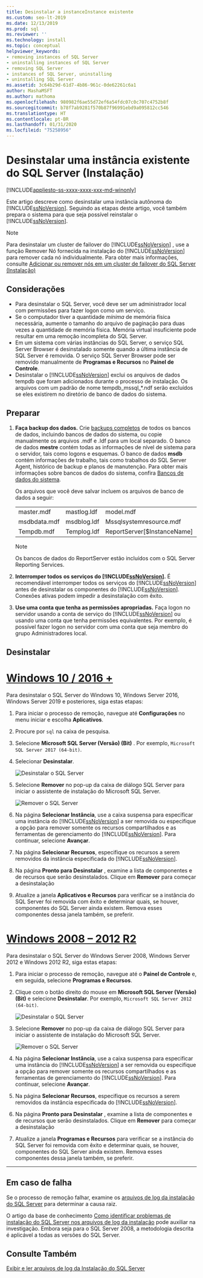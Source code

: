 ```yaml
---
title: Desinstalar a instanceInstance existente
ms.custom: seo-lt-2019
ms.date: 12/13/2019
ms.prod: sql
ms.reviewer: ''
ms.technology: install
ms.topic: conceptual
helpviewer_keywords:
- removing instances of SQL Server
- uninstalling instances of SQL Server
- removing SQL Server
- instances of SQL Server, uninstalling
- uninstalling SQL Server
ms.assetid: 3c64b29d-61d7-4b86-961c-0de62261c6a1
author: MashaMSFT
ms.author: mathoma
ms.openlocfilehash: 980982f6ae55d72ef6a54fdc07c0c707c4752b8f
ms.sourcegitcommit: b78f7ab9281f570b87f96991ebd9a095812cc546
ms.translationtype: HT
ms.contentlocale: pt-BR
ms.lasthandoff: 01/31/2020
ms.locfileid: "75258956"
---
```

# <a name="uninstall-an-existing-instance-of-sql-server-setup"></a>Desinstalar uma instância existente do SQL Server (Instalação)
[!INCLUDE[appliesto-ss-xxxx-xxxx-xxx-md-winonly](../../includes/appliesto-ss-xxxx-xxxx-xxx-md-winonly.md)]

  Este artigo descreve como desinstalar uma instância autônoma do [!INCLUDE[ssNoVersion](../../includes/ssnoversion-md.md)]. Seguindo as etapas deste artigo, você também prepara o sistema para que seja possível reinstalar o [!INCLUDE[ssNoVersion](../../includes/ssnoversion-md.md)].  
  
 > [!NOTE]
 > Para desinstalar um cluster de failover do [!INCLUDE[ssNoVersion](../../includes/ssnoversion-md.md)] , use a função Remover Nó fornecida na instalação do [!INCLUDE[ssNoVersion](../../includes/ssnoversion-md.md)] para remover cada nó individualmente. Para obter mais informações, consulte [Adicionar ou remover nós em um cluster de failover do SQL Server &#40;Instalação&#41;](../../sql-server/failover-clusters/install/add-or-remove-nodes-in-a-sql-server-failover-cluster-setup.md)  

## <a name="considerations"></a>Considerações

- Para desinstalar o SQL Server, você deve ser um administrador local com permissões para fazer logon como um serviço. 
- Se o computador tiver a quantidade *mínima* de memória física necessária, aumente o tamanho do arquivo de paginação para duas vezes a quantidade de memória física. Memória virtual insuficiente pode resultar em uma remoção incompleta do SQL Server. 
- Em um sistema com várias instâncias do SQL Server, o serviço SQL Server Browser é desinstalado somente quando a última instância de SQL Server é removida. O serviço SQL Server Browser pode ser removido manualmente de **Programas e Recursos** no **Painel de Controle**. 
- Desinstalar o [!INCLUDE[ssNoVersion](../../includes/ssnoversion-md.md)] exclui os arquivos de dados tempdb que foram adicionados durante o processo de instalação. Os arquivos com um padrão de nome tempdb_mssql_*.ndf serão excluídos se eles existirem no diretório de banco de dados do sistema. 
  

  
## <a name="prepare"></a>Preparar  
  
1.  **Faça backup dos dados.** Crie [backups completos](../../relational-databases/backup-restore/create-a-full-database-backup-sql-server.md) de todos os bancos de dados, incluindo bancos de dados do sistema, ou copie manualmente os arquivos .mdf e .ldf para um local separado. O banco de dados **mestre** contém todas as informações de nível de sistema para o servidor, tais como logons e esquemas. O banco de dados **msdb** contém informações de trabalho, tais como trabalhos do SQL Server Agent, histórico de backup e planos de manutenção. Para obter mais informações sobre bancos de dados do sistema, confira [Bancos de dados do sistema](../../relational-databases/backup-restore/back-up-and-restore-of-system-databases-sql-server.md). 
  
    Os arquivos que você deve salvar incluem os arquivos de banco de dados a seguir:  

    |             |            |           |            |
    | :---------- | :--------- |:--------- | :--------- |
    | master.mdf  | mastlog.ldf| model.mdf | modellog.ldf| 
    | msdbdata.mdf| msdblog.ldf| Mssqlsystemresource.mdf | Mssqlsystemresource.ldf |
    | Tempdb.mdf | Templog.ldf|  ReportServer[$InstanceName] | ReportServer[$InstanceName]TempDB| 

    > [!NOTE]
    > Os bancos de dados do ReportServer estão incluídos com o SQL Server Reporting Services.   

 
1.  **Interromper todos** **os serviços do [!INCLUDE[ssNoVersion](../../includes/ssnoversion-md.md)].** É recomendável interromper todos os serviços do [!INCLUDE[ssNoVersion](../../includes/ssnoversion-md.md)] antes de desinstalar os componentes do [!INCLUDE[ssNoVersion](../../includes/ssnoversion-md.md)]. Conexões ativas podem impedir a desinstalação com êxito.  
  
1.  **Use uma conta que tenha as permissões apropriadas.** Faça logon no servidor usando a conta de serviço do [!INCLUDE[ssNoVersion](../../includes/ssnoversion-md.md)] ou usando uma conta que tenha permissões equivalentes. Por exemplo, é possível fazer logon no servidor com uma conta que seja membro do grupo Administradores local.  
  
## <a name="uninstall"></a>Desinstalar 

# <a name="windows-10--2016-"></a>[Windows 10 / 2016 +](#tab/Windows10)

Para desinstalar o SQL Server do Windows 10, Windows Server 2016, Windows Server 2019 e posteriores, siga estas etapas: 

1. Para iniciar o processo de remoção, navegue até **Configurações** no menu iniciar e escolha **Aplicativos**. 
1. Procure por `sql` na caixa de pesquisa. 
1. Selecione **Microsoft SQL Server (Versão) (Bit)** . Por exemplo, `Microsoft SQL Server 2017 (64-bit)`.
1. Selecionar **Desinstalar**.
 
    ![Desinstalar o SQL Server](media/uninstall-an-existing-instance-of-sql-server-setup/uninstall-sql-server-windows-10.png)

1. Selecione **Remover** no pop-up da caixa de diálogo SQL Server para iniciar o assistente de instalação do Microsoft SQL Server. 

    ![Remover o SQL Server](media/uninstall-an-existing-instance-of-sql-server-setup/remove-sql-2017.png)
  
1.  Na página **Selecionar Instância**, use a caixa suspensa para especificar uma instância do [!INCLUDE[ssNoVersion](../../includes/ssnoversion-md.md)] a ser removida ou especifique a opção para remover somente os recursos compartilhados e as ferramentas de gerenciamento do [!INCLUDE[ssNoVersion](../../includes/ssnoversion-md.md)]. Para continuar, selecione **Avançar**.  
  
1.  Na página **Selecionar Recursos**, especifique os recursos a serem removidos da instância especificada do [!INCLUDE[ssNoVersion](../../includes/ssnoversion-md.md)].  
  
1.  Na página **Pronto para Desinstalar** , examine a lista de componentes e de recursos que serão desinstalados. Clique em **Remover** para começar a desinstalação  
 
1. Atualize a janela **Aplicativos e Recursos** para verificar se a instância do SQL Server foi removida com êxito e determinar quais, se houver, componentes do SQL Server ainda existem. Remova esses componentes dessa janela também, se preferir. 

# <a name="windows-2008---2012-r2"></a>[Windows 2008 – 2012 R2](#tab/windows2012)

Para desinstalar o SQL Server do Windows Server 2008, Windows Server 2012 e Windows 2012 R2, siga estas etapas: 

1. Para iniciar o processo de remoção, navegue até o **Painel de Controle** e, em seguida, selecione **Programas e Recursos**.
1. Clique com o botão direito do mouse em **Microsoft SQL Server (Versão) (Bit)** e selecione **Desinstalar**. Por exemplo, `Microsoft SQL Server 2012 (64-bit)`.  
  
    ![Desinstalar o SQL Server](media/uninstall-an-existing-instance-of-sql-server-setup/uninstall-sql-server-windows-2012.png)

1. Selecione **Remover** no pop-up da caixa de diálogo SQL Server para iniciar o assistente de instalação do Microsoft SQL Server. 

    ![Remover o SQL Server](media/uninstall-an-existing-instance-of-sql-server-setup/remove-sql-2012.png)
  
1.  Na página **Selecionar Instância**, use a caixa suspensa para especificar uma instância do [!INCLUDE[ssNoVersion](../../includes/ssnoversion-md.md)] a ser removida ou especifique a opção para remover somente os recursos compartilhados e as ferramentas de gerenciamento do [!INCLUDE[ssNoVersion](../../includes/ssnoversion-md.md)]. Para continuar, selecione **Avançar**.  
  
1.  Na página **Selecionar Recursos**, especifique os recursos a serem removidos da instância especificada do [!INCLUDE[ssNoVersion](../../includes/ssnoversion-md.md)].  
  
1.  Na página **Pronto para Desinstalar** , examine a lista de componentes e de recursos que serão desinstalados. Clique em **Remover** para começar a desinstalação  
 
1. Atualize a janela **Programas e Recursos** para verificar se a instância do SQL Server foi removida com êxito e determinar quais, se houver, componentes do SQL Server ainda existem. Remova esses componentes dessa janela também, se preferir. 

---

  
## <a name="in-the-event-of-failure"></a>Em caso de falha  

Se o processo de remoção falhar, examine os [arquivos de log da instalação do SQL Server](../../database-engine/install-windows/view-and-read-sql-server-setup-log-files.md) para determinar a causa raiz. 

O artigo da base de conhecimento [Como identificar problemas de instalação do SQL Server nos arquivos de log da instalação](https://support.microsoft.com/kb/955396/en-us) pode auxiliar na investigação. Embora seja para o SQL Server 2008, a metodologia descrita é aplicável a todas as versões do SQL Server. 

  
## <a name="see-also"></a>Consulte Também  
 [Exibir e ler arquivos de log da Instalação do SQL Server](../../database-engine/install-windows/view-and-read-sql-server-setup-log-files.md)  
  
  
